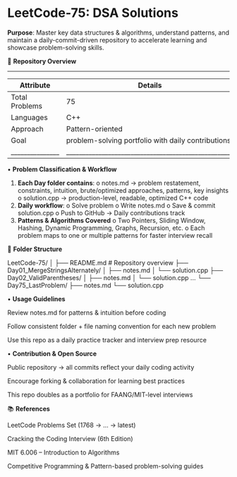 # LeetCode-75: DSA Solutions

**Purpose**: Master key data structures & algorithms, understand patterns, and maintain a daily-commit-driven repository to accelerate learning and showcase problem-solving skills.

📌 **Repository Overview**
_____________________________________________________________________
| **Attribute** | **Details**                                        |                                      
|---------------|----------------------------------------------------|
| Total Problems| 75                                                 |
| Languages     | C++                                                | 
| Approach      | Pattern-oriented                                   |
| Goal          | problem-solving portfolio with daily contributions |
|_______________|____________________________________________________|


• **Problem Classification & Workflow**

1. **Each Day folder contains**:
      o	notes.md → problem restatement, constraints, intuition, brute/optimized approaches, patterns, key insights
      o	solution.cpp → production-level, readable, optimized C++ code
2. **Daily workflow**:
      o	Solve problem
      o	Write notes.md
      o	Save & commit solution.cpp
      o	Push to GitHub → Daily contributions track
3. **Patterns & Algorithms Covered**
      o	Two Pointers, Sliding Window, Hashing, Dynamic Programming, Graphs, Recursion, etc.
      o	Each problem maps to one or multiple patterns for faster interview recall


📂 **Folder Structure**


LeetCode-75/
│
├── README.md                # Repository overview
├── Day01_MergeStringsAlternately/
│   ├── notes.md
│   └── solution.cpp
├── Day02_ValidParentheses/
│   ├── notes.md
│   └── solution.cpp
...
└── Day75_LastProblem/
    ├── notes.md
    └── solution.cpp


• **Usage Guidelines**

Review notes.md for patterns & intuition before coding

Follow consistent folder + file naming convention for each new problem

Use this repo as a daily practice tracker and interview prep resource


• **Contribution & Open Source**

Public repository → all commits reflect your daily coding activity

Encourage forking & collaboration for learning best practices

This repo doubles as a portfolio for FAANG/MIT-level interviews


📚 **References**

LeetCode Problems Set (1768 → … → latest)

Cracking the Coding Interview (6th Edition)

MIT 6.006 – Introduction to Algorithms

Competitive Programming & Pattern-based problem-solving guides



